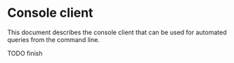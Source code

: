 # Console client
This document describes the console client that can be used for automated queries from the command line.

TODO finish